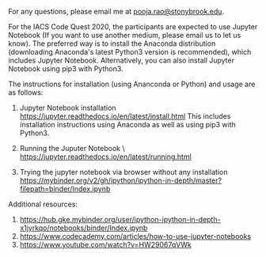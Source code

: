 For any questions, please email me at pooja.rao@stonybrook.edu.

For the IACS Code Quest 2020, the participants are expected to use Jupyter Notebook (If you want to use another medium, please email us to let us know). The preferred way is to install the Anaconda distribution (downloading Anaconda's latest Python3 version is recommended), which includes Jupyter Notebook. Alternatively, you can also install Jupyter Notebook using pip3 with Python3.

The instructions for installation (using Ananconda or Python) and usage are as follows:

1. Jupyter Notebook installation
   https://jupyter.readthedocs.io/en/latest/install.html
   This includes installation instructions using Anaconda as well as using pip3 with Python3.
   
2. Running the Juputer Notebook \\
   https://jupyter.readthedocs.io/en/latest/running.html 
   
3. Trying the jupyter notebook via browser without any installation
   https://mybinder.org/v2/gh/ipython/ipython-in-depth/master?filepath=binder/Index.ipynb
   

Additional resources:

1. https://hub.gke.mybinder.org/user/ipython-ipython-in-depth-x1jyrkqo/notebooks/binder/Index.ipynb
2. https://www.codecademy.com/articles/how-to-use-jupyter-notebooks
3. https://www.youtube.com/watch?v=HW29067qVWk
 
